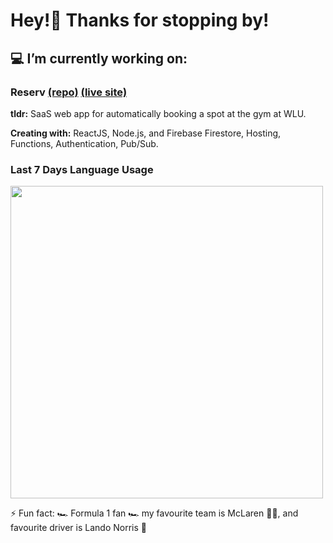 # Hey!👋 Thanks for stopping by!


## 💻 I’m currently working on:
### Reserv [(repo)](https://github.com/Robert336/reserv-bot) [(live site)](https://www.reserv.ca)

**tldr:** SaaS web app for automatically booking a spot at the gym at WLU. 

**Creating with:** ReactJS, Node.js, and Firebase Firestore, Hosting, Functions, Authentication, Pub/Sub.

### Last 7 Days Language Usage
<img src="https://wakatime.com/share/@7df06c4d-3ae6-4fd1-b913-a1e9df7a48f1/3ef21556-d799-4147-86d1-d4c7d7749991.svg" width="500">


⚡ Fun fact: 🏎️ Formula 1 fan 🏎️ my favourite team is McLaren 🧡💙, and favourite driver is Lando Norris 🏁
